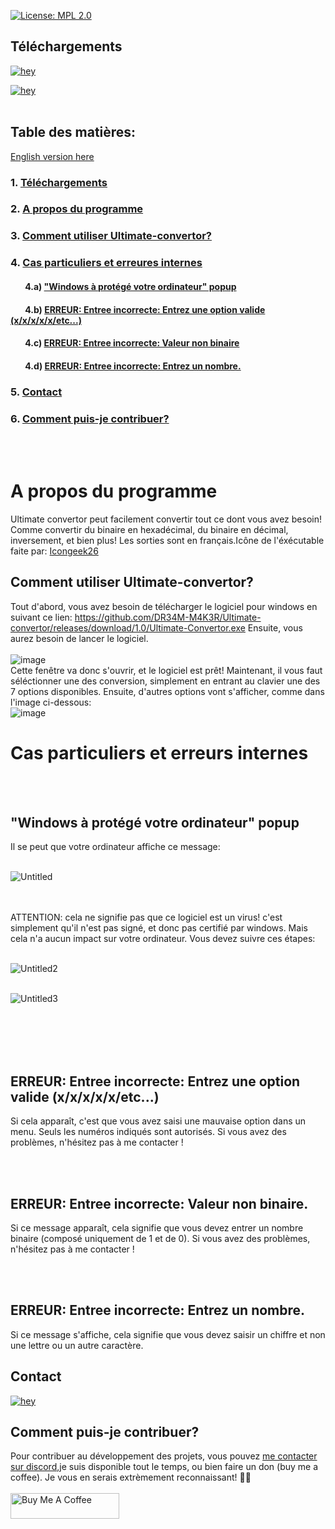 [![License: MPL 2.0](https://img.shields.io/badge/License-MPL%202.0-orange.svg?style=for-the-badge&logo=mozilla)](https://www.mozilla.org/en-US/MPL/)


<!-- This Source Code Form is subject to the terms of the Mozilla Public
   - License, v. 2.0. If a copy of the MPL was not distributed with this
   - file, You can obtain one at https://mozilla.org/MPL/2.0/. 
   - License holder: DR34M-M4K3R#7751-->



## Téléchargements

[![hey](https://img.shields.io/badge/Download%20.exe-181717?style=for-the-badge&color=blue&logo=windows)](https://github.com/DR34M-M4K3R/Ultimate-convertor/releases/download/1.0/Ultimate-Convertor.exe)

[![hey](https://img.shields.io/badge/Download%20.jar-181717?style=for-the-badge&color=red&logo=java)](https://github.com/DR34M-M4K3R/Ultimate-convertor/raw/main/ultimateConvertor.jar)
<br/>
<br/>
## Table des matières:<br/>
[English version here](https://github.com/DR34M-M4K3R/Ultimate-convertor/blob/main/README.EN.md)
### 1. [Téléchargements](https://github.com/DR34M-M4K3R/Ultimate-convertor/blob/main/README.md#t%C3%A9l%C3%A9chargements)
### 2. [A propos du programme](https://github.com/DR34M-M4K3R/Ultimate-convertor/blob/main/README.md#a-propos-du-programme)
### 3. [Comment utiliser Ultimate-convertor?](https://github.com/DR34M-M4K3R/Ultimate-convertor#comment-utiliser-ultimate-convertor)
### 4. [Cas particuliers et erreures internes](https://github.com/DR34M-M4K3R/Ultimate-convertor#cas-particuliers-et-erreurs-internes)
#### &nbsp;&nbsp;&nbsp;&nbsp;&nbsp;&nbsp;&nbsp;4.a) ["Windows à protégé votre ordinateur" popup](https://github.com/DR34M-M4K3R/Ultimate-convertor/blob/main/README.md#windows-%C3%A0-prot%C3%A9g%C3%A9-votre-ordinateur-popup)
#### &nbsp;&nbsp;&nbsp;&nbsp;&nbsp;&nbsp;&nbsp;4.b) [ERREUR: Entree incorrecte: Entrez une option valide (x/x/x/x/x/etc...)](https://github.com/DR34M-M4K3R/Ultimate-convertor/blob/main/README.md#erreur-entree-incorrecte-entrez-une-option-valide-xxxxxetc)
#### &nbsp;&nbsp;&nbsp;&nbsp;&nbsp;&nbsp;&nbsp;4.c) [ERREUR: Entree incorrecte: Valeur non binaire](https://github.com/DR34M-M4K3R/Ultimate-convertor/blob/main/README.md#erreur-entree-incorrecte-valeur-non-binaire)
#### &nbsp;&nbsp;&nbsp;&nbsp;&nbsp;&nbsp;&nbsp;4.d) [ERREUR: Entree incorrecte: Entrez un nombre.](https://github.com/DR34M-M4K3R/Ultimate-convertor/blob/main/README.md#erreur-entree-incorrecte-entrez-un-nombre)

### 5. [Contact](https://github.com/DR34M-M4K3R/Ultimate-convertor/blob/main/README.md#contact)
### 6. [Comment puis-je contribuer?](https://github.com/DR34M-M4K3R/Ultimate-convertor#comment-puis-je-contribuer)


<br/>
<br/>

# A propos du programme
Ultimate convertor peut facilement convertir tout ce dont vous avez besoin! Comme convertir du binaire en hexadécimal, du binaire en décimal, inversement, et bien plus! Les sorties sont en français.Icône de l'éxécutable faite par: [Icongeek26](https://www.flaticon.com/fr/auteurs/icongeek26)

## Comment utiliser Ultimate-convertor?
Tout d'abord, vous avez besoin de télécharger le logiciel pour windows en suivant ce lien: https://github.com/DR34M-M4K3R/Ultimate-convertor/releases/download/1.0/Ultimate-Convertor.exe
Ensuite, vous aurez besoin de lancer le logiciel.
<br/>
<br/>
![image](https://user-images.githubusercontent.com/67145585/116277111-76c45780-a785-11eb-9d5c-0d9ba2a146a3.png)
<br/>
Cette fenêtre va donc s'ouvrir, et le logiciel est prêt! Maintenant, il vous faut séléctionner une des conversion, simplement en entrant au clavier une des 7 options disponibles. Ensuite, d'autres options vont s'afficher, comme dans l'image ci-dessous:
<br/>
![image](https://user-images.githubusercontent.com/67145585/116277718-0964f680-a786-11eb-8aef-7fc9d8eef229.png)
<br/>

# Cas particuliers et erreurs internes
<br/><br/>

## "Windows à protégé votre ordinateur" popup
Il se peut que votre ordinateur affiche ce message:
<br/>
<br/>

![Untitled](https://user-images.githubusercontent.com/67145585/116276219-9c049600-a784-11eb-8fdf-24936aa24a2e.png)

<br/><br/>
ATTENTION: cela ne signifie pas que ce logiciel est un virus! c'est simplement qu'il n'est pas signé, et donc pas certifié par windows. Mais cela n'a aucun impact sur votre ordinateur.
Vous devez suivre ces étapes:
<br/>
<br/>

![Untitled2](https://user-images.githubusercontent.com/67145585/116275294-c86be280-a783-11eb-8caa-ccf250b3bd69.png)
<br/>
<br/>

![Untitled3](https://user-images.githubusercontent.com/67145585/116275972-5d6edb80-a784-11eb-91f7-f593722ca72c.png)

<br/><br/><br/><br/>

## ERREUR: Entree incorrecte: Entrez une option valide (x/x/x/x/x/etc...)

Si cela apparaît, c'est que vous avez saisi une mauvaise option dans un menu. Seuls les numéros indiqués sont autorisés. Si vous avez des problèmes, n'hésitez pas à me contacter !


<br/><br/>

## ERREUR: Entree incorrecte: Valeur non binaire.

Si ce message apparaît, cela signifie que vous devez entrer un nombre binaire (composé uniquement de 1 et de 0). Si vous avez des problèmes, n'hésitez pas à me contacter !

<br/><br/>

## ERREUR: Entree incorrecte: Entrez un nombre.

Si ce message s'affiche, cela signifie que vous devez saisir un chiffre et non une lettre ou un autre caractère.


## Contact

[![hey](https://img.shields.io/badge/Contact%20me%20on%20discord-181717?style=for-the-badge&logo=discord)](https://discord.com/users/725672294692945991)

## Comment puis-je contribuer?

Pour contribuer au développement des projets, vous pouvez [me contacter sur discord](https://github.com/DR34M-M4K3R/Ultimate-convertor/blob/main/README.md#contact),je suis disponible tout le temps, ou bien faire un don (buy me a coffee). Je vous en serais extrèmement reconnaissant! 🤗🤗
<br/><br/>
<a href="https://www.buymeacoffee.com/DR34MM4K3R" target="_blank"><img src="https://cdn.buymeacoffee.com/buttons/default-green.png" alt="Buy Me A Coffee" height="41" width="174"></a>
